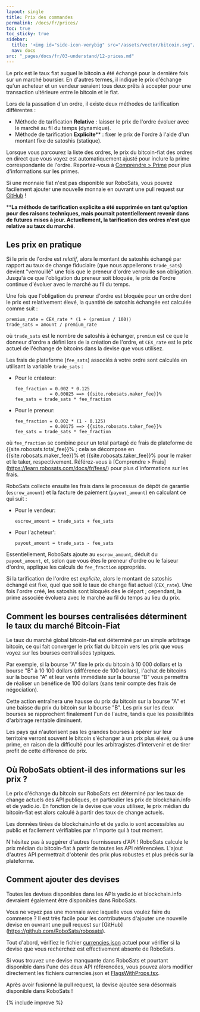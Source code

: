 ```yaml
---
layout: single
title: Prix des commandes
permalink: /docs/fr/prices/
toc: true
toc_sticky: true
sidebar:
  title: '<img id="side-icon-verybig" src="/assets/vector/bitcoin.svg"/>Prix'
  nav: docs
src: "_pages/docs/fr/03-understand/12-prices.md"
---
```


Le prix est le taux fiat auquel le bitcoin a été échangé pour la dernière fois sur un marché boursier. En d'autres termes, il indique le prix d'échange qu'un acheteur et un vendeur seraient tous deux prêts à accepter pour une transaction ultérieure entre le bitcoin et le fiat.

Lors de la passation d'un ordre, il existe deux méthodes de tarification différentes :
* Méthode de tarification **Relative** : laisser le prix de l'ordre évoluer avec le marché au fil du temps (dynamique).
* Méthode de tarification **Explicite**** : fixer le prix de l'ordre à l'aide d'un montant fixe de satoshis (statique).

Lorsque vous parcourez la liste des ordres, le prix du bitcoin-fiat des ordres en direct que vous voyez est automatiquement ajusté pour inclure la prime correspondante de l'ordre. Reportez-vous à [Comprendre > Prime](/docs/fr/premium/) pour plus d'informations sur les primes.

Si une monnaie fiat n'est pas disponible sur RoboSats, vous pouvez facilement ajouter une nouvelle monnaie en ouvrant une pull request sur [GitHub](https://github.com/RoboSats/robosats) !

****La méthode de tarification explicite a été supprimée en tant qu'option pour des raisons techniques, mais pourrait potentiellement revenir dans de futures mises à jour. Actuellement, la tarification des ordres n'est que relative au taux du marché**.

## **Les prix en pratique**

Si le prix de l'ordre est *relatif*, alors le montant de satoshis échangé par rapport au taux de change fiduciaire (que nous appellerons `trade_sats`) devient "verrouillé" une fois que le preneur d'ordre verrouille son obligation. Jusqu'à ce que l'obligation du preneur soit bloquée, le prix de l'ordre continue d'évoluer avec le marché au fil du temps.

Une fois que l'obligation du preneur d'ordre est bloquée pour un ordre dont le prix est relativement élevé, la quantité de satoshis échangée est calculée comme suit :

````
premium_rate = CEX_rate * (1 + (premium / 100))
trade_sats = amount / premium_rate
````

où `trade_sats` est le nombre de satoshis à échanger, `premium` est ce que le donneur d'ordre a défini lors de la création de l'ordre, et `CEX_rate` est le prix actuel de l'échange de bitcoins dans la devise que vous utilisez.

Les frais de plateforme (`fee_sats`) associés à votre ordre sont calculés en utilisant la variable `trade_sats` :
* Pour le créateur:
  ````
  fee_fraction = 0.002 * 0.125
               = 0.00025 ==> {{site.robosats.maker_fee}}%
  fee_sats = trade_sats * fee_fraction
  ````
* Pour le preneur:
  ````
  fee_fraction = 0.002 * (1 - 0.125)
               = 0.00175 ==> {{site.robosats.taker_fee}}%
  fee_sats = trade_sats * fee_fraction
  ````

où `fee_fraction` se combine pour un total partagé de frais de plateforme de {{site.robosats.total_fee}}% ; cela se décompose en {{site.robosats.maker_fee}}% et {{site.robosats.taker_fee}}% pour le maker et le taker, respectivement. Référez-vous à [Comprendre > Frais] (https://learn.robosats.com/docs/fr/fees/) pour plus d'informations sur les frais.

RoboSats collecte ensuite les frais dans le processus de dépôt de garantie (`escrow_amount`) et la facture de paiement (`payout_amount`) en calculant ce qui suit :
* Pour le vendeur:
  ````
  escrow_amount = trade_sats + fee_sats
  ````
* Pour l'acheteur':
  ````
  payout_amount = trade_sats - fee_sats
  ````

Essentiellement, RoboSats ajoute au `escrow_amount`, déduit du `payout_amount`, et, selon que vous êtes le preneur d'ordre ou le faiseur d'ordre, applique les calculs de `fee_fraction` appropriés.

Si la tarification de l'ordre est *explicite*, alors le montant de satoshis échangé est fixe, quel que soit le taux de change fiat actuel (`CEX_rate`). Une fois l'ordre créé, les satoshis sont bloqués dès le départ ; cependant, la prime associée évoluera avec le marché au fil du temps au lieu du prix.

## **Comment les bourses centralisées déterminent le taux du marché Bitcoin-Fiat**

Le taux du marché global bitcoin-fiat est déterminé par un simple arbitrage bitcoin, ce qui fait converger le prix fiat du bitcoin vers les prix que vous voyez sur les bourses centralisées typiques.

Par exemple, si la bourse "A" fixe le prix du bitcoin à 10 000 dollars et la bourse "B" à 10 100 dollars (différence de 100 dollars), l'achat de bitcoins sur la bourse "A" et leur vente immédiate sur la bourse "B" vous permettra de réaliser un bénéfice de 100 dollars (sans tenir compte des frais de négociation).

Cette action entraînera une hausse du prix du bitcoin sur la bourse "A" et une baisse du prix du bitcoin sur la bourse "B". Les prix sur les deux bourses se rapprochent finalement l'un de l'autre, tandis que les possibilités d'arbitrage rentable diminuent.

Les pays qui n'autorisent pas les grandes bourses à opérer sur leur territoire verront souvent le bitcoin s'échanger à un prix plus élevé, ou à une prime, en raison de la difficulté pour les arbitragistes d'intervenir et de tirer profit de cette différence de prix.

## **Où RoboSats obtient-il des informations sur les prix ?**

Le prix d'échange du bitcoin sur RoboSats est déterminé par les taux de change actuels des API publiques, en particulier les prix de blockchain.info et de yadio.io. En fonction de la devise que vous utilisez, le prix médian du bitcoin-fiat est alors calculé à partir des taux de change actuels.

Les données tirées de blockchain.info et de yadio.io sont accessibles au public et facilement vérifiables par n'importe qui à tout moment.

N'hésitez pas à suggérer d'autres fournisseurs d'API ! RoboSats calcule le prix médian du bitcoin-fiat à partir de toutes les API référencées. L'ajout d'autres API permettrait d'obtenir des prix plus robustes et plus précis sur la plateforme.

## **Comment ajouter des devises**

Toutes les devises disponibles dans les APIs yadio.io et blockchain.info devraient également être disponibles dans RoboSats.

Vous ne voyez pas une monnaie avec laquelle vous voulez faire du commerce ? Il est très facile pour les contributeurs d'ajouter une nouvelle devise en ouvrant une pull request sur [GitHub] (https://github.com/RoboSats/robosats).

Tout d'abord, vérifiez le fichier [currencies.json](https://github.com/RoboSats/robosats/blob/main/frontend/static/assets/currencies.json) actuel pour vérifier si la devise que vous recherchez est effectivement absente de RoboSats.

Si vous trouvez une devise manquante dans RoboSats et pourtant disponible dans l'une des deux API référencées, vous pouvez alors modifier directement les fichiers currencies.json et [FlagsWithProps.tsx](https://github.com/RoboSats/robosats/blob/main/frontend/src/components/FlagWithProps/FlagWithProps.tsx).

Après avoir fusionné la pull request, la devise ajoutée sera désormais disponible dans RoboSats !

{% include improve %}
